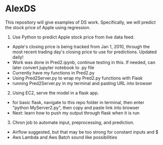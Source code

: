# AlexDS
This repository will give examples of DS work. Specifically, we will predict the stock price of Apple using regression.

1. Use Python to predict Apple stock price from live data feed.
  - Apple's closing price is being tracked from Jan 1, 2010, through the most recent trading day's closing price to use for predictions. Updated daily!
  - Work was done in Pred2.ipynb, continue testing in this. If needed, can later convert jupyter notebook to .py file
  - Currently have my functions in Pred2.py
  - Using Pred2Server.py to wrap my Pred2.py functions with Flask
  - running Pred2Server.py in my terminal and pasting URL into browser
2. Using EC2, serve the model in a flask app.
  - for basic flask, navigate to this repo folder in terminal, then enter "python MyServer2.py", then copy and paste link into browser
  - Next: learn how to push my output through flask when it is run
3. Chron job to automate input, preprocessing, and prediction.
  - Airflow suggested, but that may be too strong for constant inputs and $
  - Aws Lambda and Aws Batch sound like possibilities
